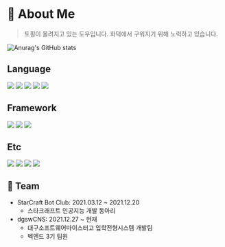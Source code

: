 # 🍕 About Me
> 토핑이 올려지고 있는 도우입니다. 화덕에서 구워지기 위해 노력하고 있습니다.

![Anurag's GitHub stats](https://github-readme-stats.vercel.app/api?username=iqpizza6349&count_private=true&show_icons=true&theme=cobalt)

<div>
  <h2>Language</h2>
  <img src="https://img.shields.io/badge/C-gray?style=for-the-badge&logo=c&logoColor=white"/> 
  <img src="https://img.shields.io/badge/Python-blue?style=for-the-badge&logo=python&logoColor=white"/>
  <img src="https://img.shields.io/badge/Java-critical?style=for-the-badge&logo=java&logoColor=white"/>
  <img src="https://img.shields.io/badge/Java_script-yellow?style=for-the-badge&logo=javascript&logoColor=white"/>
  <img src="https://img.shields.io/badge/Kotlin-blueviolet?style=for-the-badge&logo=kotlin&logoColor=white"/>
</div>
<div>
  <h2>Framework</h2>
  <img src="https://img.shields.io/badge/SpringBoot-green?style=for-the-badge&logo=springboot&logoColor=white"/>
  <img src="https://img.shields.io/badge/Spring-green?style=for-the-badge&logo=spring&logoColor=white"/>
  <img src="https://img.shields.io/badge/React-skyblue?style=for-the-badge&logo=react&logoColor=white"/>
</div>
<div>
  <h2>Etc</h2>
  <img src="https://img.shields.io/badge/git-important?style=for-the-badge&logo=git&logoColor=white"/>
  <img src="https://img.shields.io/badge/MySQL-blue?style=for-the-badge&logo=mysql&logoColor=white"/>
  <img src="https://img.shields.io/badge/Postman-orange?style=for-the-badge&logo=PostMan&logoColor=white"/>
  <img src="https://img.shields.io/badge/Docker-blue?style=for-the-badge&logo=Docker&logoColor=white"/>
</div>
<h2>📱 Team</h2>

* StarCraft Bot Club: 2021.03.12 ~ 2021.12.20
  * 스타크래프트 인공지능 개발 동아리
* dgswCNS: 2021.12.27 ~ 현재
  * 대구소프트웨어마이스터고 입학전형시스템 개발팀
  * 벡엔드 3기 팀원
